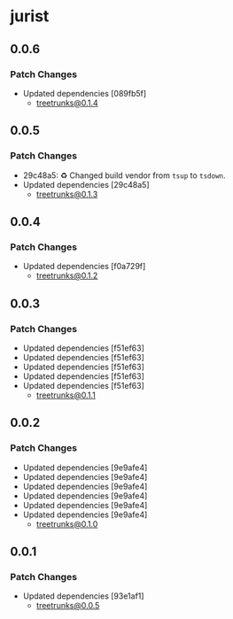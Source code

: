 # jurist

## 0.0.6

### Patch Changes

- Updated dependencies [089fb5f]
  - treetrunks@0.1.4

## 0.0.5

### Patch Changes

- 29c48a5: ♻️ Changed build vendor from `tsup` to `tsdown`.
- Updated dependencies [29c48a5]
  - treetrunks@0.1.3

## 0.0.4

### Patch Changes

- Updated dependencies [f0a729f]
  - treetrunks@0.1.2

## 0.0.3

### Patch Changes

- Updated dependencies [f51ef63]
- Updated dependencies [f51ef63]
- Updated dependencies [f51ef63]
- Updated dependencies [f51ef63]
- Updated dependencies [f51ef63]
  - treetrunks@0.1.1

## 0.0.2

### Patch Changes

- Updated dependencies [9e9afe4]
- Updated dependencies [9e9afe4]
- Updated dependencies [9e9afe4]
- Updated dependencies [9e9afe4]
- Updated dependencies [9e9afe4]
- Updated dependencies [9e9afe4]
  - treetrunks@0.1.0

## 0.0.1

### Patch Changes

- Updated dependencies [93e1af1]
  - treetrunks@0.0.5
